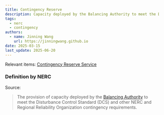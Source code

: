 ```yaml
---
title: Contingency Reserve
description: Capacity deployed by the Balancing Authority to meet the Disturbance Control Standard.
tags:
  - nerc
  - contingency
authors:
  - name: Jinning Wang
    url: https://jinningwang.github.io
date: 2025-03-15
last_update: 2025-06-20
---
```


Relevant items: [Contingency Reserve Service](/wiki/contingency-reserve-service)

### Definition by NERC

Source: <d-cite key="nerc2024glossary"></d-cite>

> The provision of capacity deployed by the [Balancing Authority](/wiki/balancing-authority) to meet the Disturbance Control Standard (DCS) and other NERC and Regional Reliability Organization contingency requirements.
